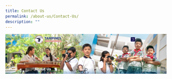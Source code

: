 ```yaml
---
title: Contact Us
permalink: /about-us/Contact-Us/
description: ""
---
```

![](/images/About%20Us.png)